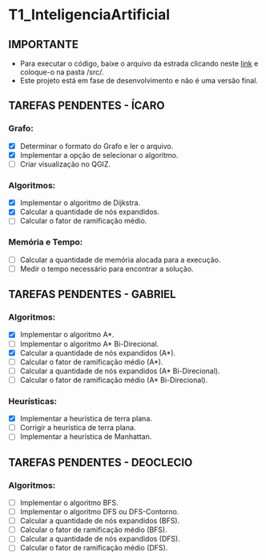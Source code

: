 # T1_InteligenciaArtificial

## IMPORTANTE <a name="important"></a>

- Para executar o código, baixe o arquivo da estrada clicando neste [link](http://www.diag.uniroma1.it/~challenge9/download.shtml) e coloque-o na pasta /src/.
- Este projeto está em fase de desenvolvimento e não é uma versão final.

## TAREFAS PENDENTES - ÍCARO <a name="to-do-icaro"></a>

### Grafo:

- [x] Determinar o formato do Grafo e ler o arquivo.
- [x] Implementar a opção de selecionar o algoritmo.
- [ ] Criar visualização no QGIZ.

### Algoritmos:

- [x] Implementar o algoritmo de Dijkstra.
- [x] Calcular a quantidade de nós expandidos.
- [ ] Calcular o fator de ramificação médio.

### Memória e Tempo:

- [ ] Calcular a quantidade de memória alocada para a execução.
- [ ] Medir o tempo necessário para encontrar a solução.

## TAREFAS PENDENTES - GABRIEL <a name="to-do-gabriel"></a>

### Algoritmos:

- [x] Implementar o algoritmo A*.
- [ ] Implementar o algoritmo A* Bi-Direcional.
- [x] Calcular a quantidade de nós expandidos (A*).
- [ ] Calcular o fator de ramificação médio (A*).
- [ ] Calcular a quantidade de nós expandidos (A* Bi-Direcional).
- [ ] Calcular o fator de ramificação médio (A* Bi-Direcional).

### Heurísticas:

- [x] Implementar a heurística de terra plana.
- [ ] Corrigir a heurística de terra plana.
- [ ] Implementar a heurística de Manhattan.

## TAREFAS PENDENTES - DEOCLECIO <a name="to-do-deoclecio"></a>

### Algoritmos:

- [ ] Implementar o algoritmo BFS.
- [ ] Implementar o algoritmo DFS ou DFS-Contorno.
- [ ] Calcular a quantidade de nós expandidos (BFS).
- [ ] Calcular o fator de ramificação médio (BFS).
- [ ] Calcular a quantidade de nós expandidos (DFS).
- [ ] Calcular o fator de ramificação médio (DFS).
